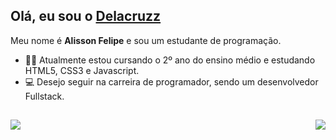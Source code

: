 ## Olá, eu sou o [Delacruzz](https://github.com/Delacruzz)

Meu nome é **Alisson Felipe** e sou um estudante de programação.

- 🧑‍🎓 Atualmente estou cursando o 2º ano do ensino médio e estudando HTML5, CSS3 e Javascript.
- 💻 Desejo seguir na carreira de programador, sendo um desenvolvedor Fullstack.
  
##
  
<div>
  <a href="https://github.com/Delacruzz">
  <img align="left" src="https://github-readme-stats.vercel.app/api?username=Delacruzz&count_private=true&show_icons=true&theme=react"/>
  <img align="right" src="https://github-readme-stats.vercel.app/api/top-langs/?username=Delacruzz&count_private=true&show_icons=true&theme=react"/>
</div>
